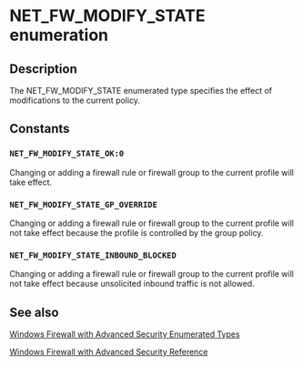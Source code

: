 # NET_FW_MODIFY_STATE enumeration

## Description

The NET_FW_MODIFY_STATE enumerated type specifies the effect of modifications to the current policy.

## Constants

### `NET_FW_MODIFY_STATE_OK:0`

Changing or adding a firewall rule or firewall group to the current profile will take effect.

### `NET_FW_MODIFY_STATE_GP_OVERRIDE`

Changing or adding a firewall rule or firewall group to the current profile will not take effect because the profile is controlled by the group policy.

### `NET_FW_MODIFY_STATE_INBOUND_BLOCKED`

Changing or adding a firewall rule or firewall group to the current profile will not take effect because unsolicited inbound traffic is not allowed.

## See also

[Windows Firewall with Advanced Security Enumerated Types](https://learn.microsoft.com/previous-versions/windows/desktop/ics/windows-firewall-with-advanced-security-enumerated-types)

[Windows Firewall with Advanced Security Reference](https://learn.microsoft.com/previous-versions/windows/desktop/ics/windows-firewall-with-advanced-security-reference)